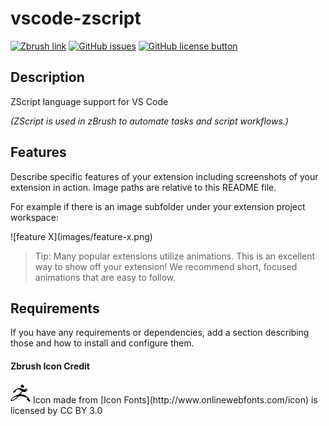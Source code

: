 # vscode-zscript

[![Zbrush link](https://img.shields.io/badge/ZBrush-ZScript-orange.svg)](http://docs.pixologic.com/user-guide/customizing-zbrush/zscripting/)
[![GitHub issues](https://img.shields.io/github/issues/JonasOuellet/vscode-zscript.svg)](https://github.com/JonasOuellet/vscode-zscript/issues)
[![GitHub license button](https://img.shields.io/github/license/JonasOuellet/vscode-zscript.svg)](https://github.com/JonasOuellet/vscode-zscript/blob/master/LICENSE.md)

## Description

ZScript language support for VS Code

*(ZScript is used in zBrush to automate tasks and script workflows.)*


## Features

Describe specific features of your extension including screenshots of your extension in action. Image paths are relative to this README file.

For example if there is an image subfolder under your extension project workspace:

\!\[feature X\]\(images/feature-x.png\)

> Tip: Many popular extensions utilize animations. This is an excellent way to show off your extension! We recommend short, focused animations that are easy to follow.

## Requirements

If you have any requirements or dependencies, add a section describing those and how to install and configure them.

#### Zbrush Icon Credit 
<img src="./images/zbrush_icon.svg" width="32" height="32">
Icon made from [Icon Fonts](http://www.onlinewebfonts.com/icon) is licensed by CC BY 3.0

<!---
## Extension Settings

Include if your extension adds any VS Code settings through the `contributes.configuration` extension point.

For example:

This extension contributes the following settings:

* `myExtension.enable`: enable/disable this extension
* `myExtension.thing`: set to `blah` to do something

## Known Issues

Calling out known issues can help limit users opening duplicate issues against your extension.

## Release Notes

Users appreciate release notes as you update your extension.

### 1.0.0

Initial release of ...

### 1.0.1

Fixed issue #.

### 1.1.0

Added features X, Y, and Z.

-----------------------------------------------------------------------------------------------------------

## Working with Markdown

**Note:** You can author your README using Visual Studio Code.  Here are some useful editor keyboard shortcuts:

* Split the editor (`Cmd+\` on macOS or `Ctrl+\` on Windows and Linux)
* Toggle preview (`Shift+CMD+V` on macOS or `Shift+Ctrl+V` on Windows and Linux)
* Press `Ctrl+Space` (Windows, Linux) or `Cmd+Space` (macOS) to see a list of Markdown snippets

### For more information

* [Visual Studio Code's Markdown Support](http://code.visualstudio.com/docs/languages/markdown)
* [Markdown Syntax Reference](https://help.github.com/articles/markdown-basics/)

**Enjoy!**

-->